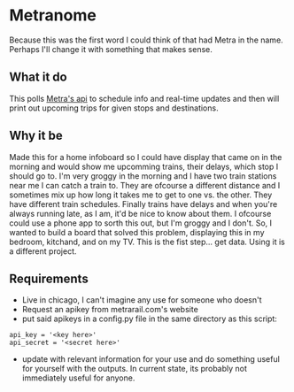 # Metranome
Because this was the first word I could think of that had Metra in the name. Perhaps I'll change it with something that makes sense.  

## What it do
This polls [Metra's api](https://metrarail.com/developers/metra-gtfs-api) to schedule info and real-time updates and then will print out upcoming trips for given stops and destinations.   

## Why it be
Made this for a home infoboard so I could have display that came on in the morning and would show me upcomming trains, their delays, which stop I should go to.  I'm very groggy in the morning and I have two train stations near me I can catch a train to.  They are ofcourse a different distance and I sometimes mix up how long it takes me to get to one vs. the other.  They have different train schedules. Finally trains have delays and when you're always running late, as I am, it'd be nice to know about them.  I ofcourse could use a phone app to sorth this out, but I'm groggy and I don't.  So, I wanted to build a board that solved this problem, displaying this in my bedroom, kitchand, and on my TV.  This is the fist step... get data.  Using it is a different project.   

## Requirements
* Live in chicago, I can't imagine any use for someone who doesn't 
* Request an apikey from metrarail.com's website 
* put said apikeys in a config.py file in the same directory as this script:
```
api_key = '<key here>'
api_secret = '<secret here>'
```
* update with relevant information for your use and do something useful for yourself with the outputs.  In current state, its probably not immediately useful for anyone. 



